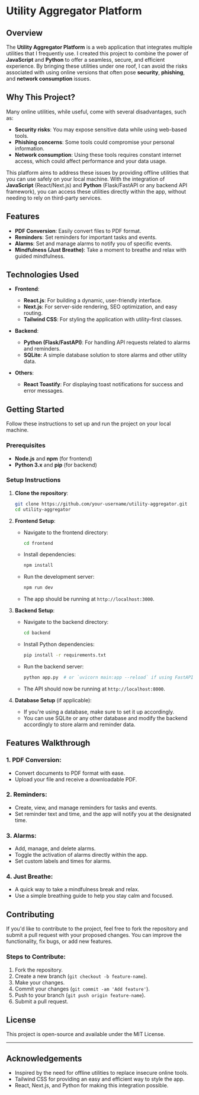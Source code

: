 # Utility Aggregator Platform

## Overview

The **Utility Aggregator Platform** is a web application that integrates multiple utilities that I frequently use. I created this project to combine the power of **JavaScript** and **Python** to offer a seamless, secure, and efficient experience. By bringing these utilities under one roof, I can avoid the risks associated with using online versions that often pose **security**, **phishing**, and **network consumption** issues.

## Why This Project?

Many online utilities, while useful, come with several disadvantages, such as:
- **Security risks**: You may expose sensitive data while using web-based tools.
- **Phishing concerns**: Some tools could compromise your personal information.
- **Network consumption**: Using these tools requires constant internet access, which could affect performance and your data usage.

This platform aims to address these issues by providing offline utilities that you can use safely on your local machine. With the integration of **JavaScript** (React/Next.js) and **Python** (Flask/FastAPI or any backend API framework), you can access these utilities directly within the app, without needing to rely on third-party services.

## Features

- **PDF Conversion**: Easily convert files to PDF format.
- **Reminders**: Set reminders for important tasks and events.
- **Alarms**: Set and manage alarms to notify you of specific events.
- **Mindfulness (Just Breathe)**: Take a moment to breathe and relax with guided mindfulness.
  
## Technologies Used

- **Frontend**: 
  - **React.js**: For building a dynamic, user-friendly interface.
  - **Next.js**: For server-side rendering, SEO optimization, and easy routing.
  - **Tailwind CSS**: For styling the application with utility-first classes.
  
- **Backend**:
  - **Python (Flask/FastAPI)**: For handling API requests related to alarms and reminders.
  - **SQLite**: A simple database solution to store alarms and other utility data.

- **Others**:
  - **React Toastify**: For displaying toast notifications for success and error messages.
  
## Getting Started

Follow these instructions to set up and run the project on your local machine.

### Prerequisites

- **Node.js** and **npm** (for frontend)
- **Python 3.x** and **pip** (for backend)

### Setup Instructions

1. **Clone the repository**:

   ```bash
   git clone https://github.com/your-username/utility-aggregator.git
   cd utility-aggregator
   ```

2. **Frontend Setup**:

   - Navigate to the frontend directory:
   
     ```bash
     cd frontend
     ```
   
   - Install dependencies:
   
     ```bash
     npm install
     ```
   
   - Run the development server:
   
     ```bash
     npm run dev
     ```

   - The app should be running at `http://localhost:3000`.

3. **Backend Setup**:

   - Navigate to the backend directory:
   
     ```bash
     cd backend
     ```
   
   - Install Python dependencies:
   
     ```bash
     pip install -r requirements.txt
     ```
   
   - Run the backend server:
   
     ```bash
     python app.py  # or `uvicorn main:app --reload` if using FastAPI
     ```

   - The API should now be running at `http://localhost:8000`.

4. **Database Setup** (if applicable):

   - If you're using a database, make sure to set it up accordingly.
   - You can use SQLite or any other database and modify the backend accordingly to store alarm and reminder data.

## Features Walkthrough

### 1. **PDF Conversion**:
   - Convert documents to PDF format with ease.
   - Upload your file and receive a downloadable PDF.

### 2. **Reminders**:
   - Create, view, and manage reminders for tasks and events.
   - Set reminder text and time, and the app will notify you at the designated time.

### 3. **Alarms**:
   - Add, manage, and delete alarms.
   - Toggle the activation of alarms directly within the app.
   - Set custom labels and times for alarms.

### 4. **Just Breathe**:
   - A quick way to take a mindfulness break and relax.
   - Use a simple breathing guide to help you stay calm and focused.

## Contributing

If you'd like to contribute to the project, feel free to fork the repository and submit a pull request with your proposed changes. You can improve the functionality, fix bugs, or add new features.

### Steps to Contribute:

1. Fork the repository.
2. Create a new branch (`git checkout -b feature-name`).
3. Make your changes.
4. Commit your changes (`git commit -am 'Add feature'`).
5. Push to your branch (`git push origin feature-name`).
6. Submit a pull request.

## License

This project is open-source and available under the MIT License.

---

## Acknowledgements

- Inspired by the need for offline utilities to replace insecure online tools.
- Tailwind CSS for providing an easy and efficient way to style the app.
- React, Next.js, and Python for making this integration possible.
```



